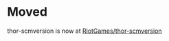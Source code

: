 Moved
=====

thor-scmversion is now at <a href="://github.com/RiotGames/thor-scmversion">RiotGames/thor-scmversion</a>
